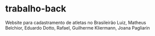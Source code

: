# trabalho-back

Website para cadastramento de atletas no Brasileirão Luiz, Matheus Belchior, Eduardo Dotto, Rafael, Guilherme Kliermann, Joana Pagliarin

